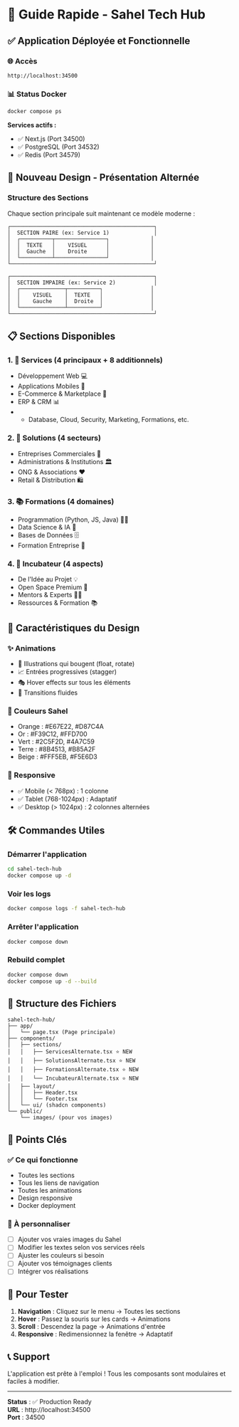 # 🚀 Guide Rapide - Sahel Tech Hub

## ✅ Application Déployée et Fonctionnelle

### 🌐 Accès
```
http://localhost:34500
```

### 📊 Status Docker
```bash
docker compose ps
```

**Services actifs :**
- ✅ Next.js (Port 34500)
- ✅ PostgreSQL (Port 34532)
- ✅ Redis (Port 34579)

## 🎨 Nouveau Design - Présentation Alternée

### Structure des Sections

Chaque section principale suit maintenant ce modèle moderne :

```
┌─────────────────────────────────────────────┐
│  SECTION PAIRE (ex: Service 1)              │
│  ┌──────────┬────────────────┐             │
│  │  TEXTE   │    VISUEL      │             │
│  │  Gauche  │    Droite      │             │
│  └──────────┴────────────────┘             │
└─────────────────────────────────────────────┘

┌─────────────────────────────────────────────┐
│  SECTION IMPAIRE (ex: Service 2)            │
│  ┌──────────────┬──────────┐               │
│  │    VISUEL    │  TEXTE   │               │
│  │    Gauche    │  Droite  │               │
│  └──────────────┴──────────┘               │
└─────────────────────────────────────────────┘
```

## 📋 Sections Disponibles

### 1. 🎯 Services (4 principaux + 8 additionnels)
- Développement Web 💻
- Applications Mobiles 📱
- E-Commerce & Marketplace 🛒
- ERP & CRM 📊
- + Database, Cloud, Security, Marketing, Formations, etc.

### 2. 🏢 Solutions (4 secteurs)
- Entreprises Commerciales 🏪
- Administrations & Institutions 🏛️
- ONG & Associations ❤️
- Retail & Distribution 🛍️

### 3. 📚 Formations (4 domaines)
- Programmation (Python, JS, Java) 👨‍💻
- Data Science & IA 🤖
- Bases de Données 🗄️
- Formation Entreprise 👥

### 4. 🚀 Incubateur (4 aspects)
- De l'Idée au Projet 💡
- Open Space Premium 🏢
- Mentors & Experts 👨‍🏫
- Ressources & Formation 📚

## 🎨 Caractéristiques du Design

### ✨ Animations
- 🔄 Illustrations qui bougent (float, rotate)
- 📈 Entrées progressives (stagger)
- 🎭 Hover effects sur tous les éléments
- 💫 Transitions fluides

### 🌈 Couleurs Sahel
- Orange : #E67E22, #D87C4A
- Or : #F39C12, #FFD700
- Vert : #2C5F2D, #4A7C59
- Terre : #8B4513, #B85A2F
- Beige : #FFF5EB, #F5E6D3

### 📱 Responsive
- ✅ Mobile (< 768px) : 1 colonne
- ✅ Tablet (768-1024px) : Adaptatif
- ✅ Desktop (> 1024px) : 2 colonnes alternées

## 🛠️ Commandes Utiles

### Démarrer l'application
```bash
cd sahel-tech-hub
docker compose up -d
```

### Voir les logs
```bash
docker compose logs -f sahel-tech-hub
```

### Arrêter l'application
```bash
docker compose down
```

### Rebuild complet
```bash
docker compose down
docker compose up -d --build
```

## 📁 Structure des Fichiers

```
sahel-tech-hub/
├── app/
│   └── page.tsx (Page principale)
├── components/
│   ├── sections/
│   │   ├── ServicesAlternate.tsx ⭐ NEW
│   │   ├── SolutionsAlternate.tsx ⭐ NEW
│   │   ├── FormationsAlternate.tsx ⭐ NEW
│   │   └── IncubateurAlternate.tsx ⭐ NEW
│   ├── layout/
│   │   ├── Header.tsx
│   │   └── Footer.tsx
│   └── ui/ (shadcn components)
└── public/
    └── images/ (pour vos images)
```

## 🎯 Points Clés

### ✅ Ce qui fonctionne
- Toutes les sections
- Tous les liens de navigation
- Toutes les animations
- Design responsive
- Docker deployment

### 📝 À personnaliser
- [ ] Ajouter vos vraies images du Sahel
- [ ] Modifier les textes selon vos services réels
- [ ] Ajuster les couleurs si besoin
- [ ] Ajouter vos témoignages clients
- [ ] Intégrer vos réalisations

## 🚀 Pour Tester

1. **Navigation** : Cliquez sur le menu → Toutes les sections
2. **Hover** : Passez la souris sur les cards → Animations
3. **Scroll** : Descendez la page → Animations d'entrée
4. **Responsive** : Redimensionnez la fenêtre → Adaptatif

## 📞 Support

L'application est prête à l'emploi !
Tous les composants sont modulaires et faciles à modifier.

---

**Status** : ✅ Production Ready  
**URL** : http://localhost:34500  
**Port** : 34500
